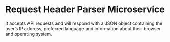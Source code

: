 # Request Header Parser Microservice
It accepts API requests and will respond with a JSON object containing the user’s IP address, preferred language and information about their browser and operating system.
